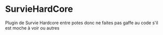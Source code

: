 # SurvieHardCore

Plugin de Survie Hardcore entre potes donc ne faites pas gaffe au code s'il est moche à voir ou autres
